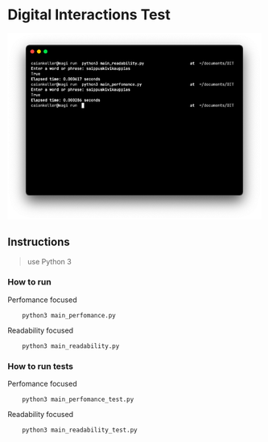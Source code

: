 # Digital Interactions Test

![preview](preview.png)

## Instructions

> use Python 3

### How to run

Perfomance focused 
```
    python3 main_perfomance.py
```

Readability focused
```
    python3 main_readability.py
```

###  How to run tests

Perfomance focused 
```
    python3 main_perfomance_test.py
```

Readability focused
```
    python3 main_readability_test.py
```